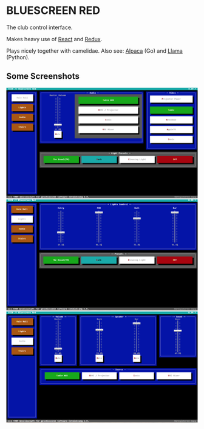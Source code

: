 
# BLUESCREEN RED

The club control interface.

Makes heavy use of [React](https://github.com/facebook/react) and
[Redux](https://github.com/reactjs/redux).

Plays nicely together with camelidae.
Also see: [Alpaca](https://github.com/cameliot/alpaca) (Go) and 
[Llama](https://github.com/cameliot/llama) (Python).


## Some Screenshots

![Main Hall](https://raw.githubusercontent.com/cccb/project-bluescreen-red/master/doc/propaganda/bs_main.png)
![Lights](https://raw.githubusercontent.com/cccb/project-bluescreen-red/master/doc/propaganda/bs_lights.png)
![Audio](https://raw.githubusercontent.com/cccb/project-bluescreen-red/master/doc/propaganda/bs_audio.png)



